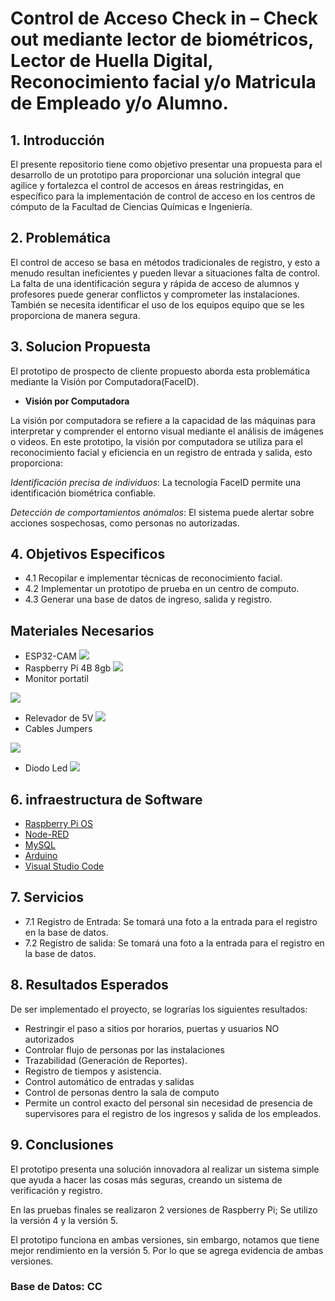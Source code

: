 # Control de Acceso Check in – Check out mediante lector de biométricos, Lector de Huella Digital, Reconocimiento facial y/o Matricula de Empleado y/o Alumno.

## 1. Introducción
El presente repositorio tiene como objetivo presentar una propuesta para el desarrollo de un prototipo para proporcionar una solución integral que agilice y fortalezca el control de accesos en áreas restringidas, en específico para la implementación de control de acceso en los centros de cómputo de la Facultad de Ciencias Químicas e Ingeniería.

## 2. Problemática
El control de acceso se basa en métodos tradicionales de registro, y esto a menudo resultan ineficientes y pueden llevar a situaciones falta de control. La falta de una identificación segura y rápida de acceso de alumnos y profesores puede generar conflictos y comprometer las instalaciones. También se necesita identificar el uso de los equipos equipo que se les proporciona de manera segura.

## 3. Solucion Propuesta
El prototipo de prospecto de cliente propuesto aborda esta problemática mediante la Visión por Computadora(FaceID).

- **Visión por Computadora**

La visión por computadora se refiere a la capacidad de las máquinas para interpretar y comprender el entorno visual mediante el análisis de imágenes o videos. En este prototipo, la visión por computadora se utiliza para el reconocimiento facial y eficiencia en un registro de entrada y salida, esto proporciona:

*Identificación precisa de individuos*: 
La tecnología FaceID permite una identificación biométrica confiable.

*Detección de comportamientos anómalos*: El sistema puede alertar sobre acciones sospechosas, como personas no autorizadas.

## 4. Objetivos Especificos
- 4.1 Recopilar e implementar técnicas de reconocimiento facial.
- 4.2 Implementar un prototipo de prueba en un centro de computo.
- 4.3  Generar una base de datos de ingreso, salida y registro.

## Materiales Necesarios
- ESP32-CAM
![](https://github.com/arturoiot/Control-de-Acceso-Check-in---Check-out/blob/main/Imagenes/ESP32-CAM.jpg)
- Raspberry Pi 4B 8gb
![](https://github.com/arturoiot/Control-de-Acceso-Check-in---Check-out/blob/main/Imagenes/raspberry.jpg)
- Monitor portatil

![](https://github.com/arturoiot/Control-de-Acceso-Check-in---Check-out/blob/main/Imagenes/monitor.jpg)
- Relevador de 5V
![](https://github.com/arturoiot/Control-de-Acceso-Check-in---Check-out/blob/main/Imagenes/relay.jpg)
- Cables Jumpers

![](https://github.com/arturoiot/Control-de-Acceso-Check-in---Check-out/blob/main/Imagenes/jumpers.jpg)
- Diodo Led
![](https://github.com/arturoiot/Control-de-Acceso-Check-in---Check-out/blob/main/Imagenes/Leds.jpg)

## 6. infraestructura de Software
- [Raspberry Pi OS](https://www.raspberrypi.com/software/)
- [Node-RED](https://nodered.org/)
- [MySQL](https://www.mysql.com/)
- [Arduino](https://www.arduino.cc/)
- [Visual Studio Code](https://code.visualstudio.com/)

## 7. Servicios
- 7.1 Registro de Entrada: Se tomará una foto a la entrada para el registro en la base de datos.
- 7.2 Registro de salida: Se tomará una foto a la entrada para el registro en la base de datos.

## 8. Resultados Esperados
De ser implementado el proyecto, se lograrías los siguientes resultados:
- Restringir el paso a sitios por horarios, puertas y usuarios NO autorizados
- Controlar flujo de personas por las instalaciones 
- Trazabilidad (Generación de Reportes).
- Registro de tiempos y asistencia.
- Control automático de entradas y salidas 
- Control de personas dentro la sala de computo
- Permite un control exacto del personal sin necesidad de presencia de supervisores para el registro de los ingresos y salida de los empleados.

## 9. Conclusiones
El prototipo presenta una solución innovadora al realizar un sistema simple que ayuda a hacer las cosas más seguras, creando un sistema de verificación y registro.

En las pruebas finales se realizaron 2 versiones de Raspberry Pi; Se utilizo la versión 4 y la versión 5.

El prototipo funciona en ambas versiones, sin embargo, notamos que tiene mejor rendimiento en la versión 5. Por lo que se agrega evidencia de ambas versiones.


### Base de Datos: CC
![]()